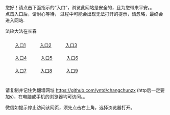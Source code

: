 您好！请点击下面指示的“入口”，浏览此网站是安全的，且为您带来平安。。 <br/>
点击入口后，请耐心等待， 过程中可能会出现无法打开的提示，请忽略，最终会进入网站. </br>

法轮大法在长春<br/>
<div style="padding:10px"><a style="margin:20px" target="_blank" href="https://d27l4yu6vgs13q.cloudfront.net/2Qpsp?ljltr" id="ccLink1" rel="nofollow">入口1</a> <a target="_blank" style="margin:20px" href="https://d1hbji1cz6logq.cloudfront.net/2Qpsp?lpeyw" id="ccLink2" rel="nofollow">入口2</a> <a style="margin:20px" target="_blank" href="https://d2gkafgpzrv5qa.cloudfront.net/2Qpsp?bblhwxxg" id="ccLink3" rel="nofollow">入口3</a></div>

<div style="padding:10px" ><a style="margin:20px" target="_blank" href="https://d27l4yu6vgs13q.cloudfront.net/2Qpsp?ljltr" id="ccLink4" rel="nofollow">入口4</a> <a style="margin:20px" href="https://d1hbji1cz6logq.cloudfront.net/2Qpsp?lpeyw" target="_blank" id="ccLink5" rel="nofollow">入口5</a> <a style="margin:20px" href="https://d2gkafgpzrv5qa.cloudfront.net/2Qpsp?bblhwxxg" target="_blank" id="ccLink6" rel="nofollow">入口6</a></div>

<div style="padding:10px"><a style="margin:20px" target="_blank" href="https://d27l4yu6vgs13q.cloudfront.net/2Qpsp?ljltr" id="ccLink7" rel="nofollow">入口7</a> <a style="margin:20px" href="https://d1hbji1cz6logq.cloudfront.net/2Qpsp?lpeyw" target="_blank" id="ccLink8" rel="nofollow">入口8</a> <a style="margin:20px" target="_blank" href="https://d2gkafgpzrv5qa.cloudfront.net/2Qpsp?bblhwxxg" id="ccLink9" rel="nofollow">入口9</a></div>

<br/>



请复制并记住免翻墙网址 https://github.com/yntd/changchunzx (http后一定要加s)，在电脑或手机的浏览器均可访问。。<br/>

微信如提示停止访问该网页，须先点击右上角，选择浏览器打开。
